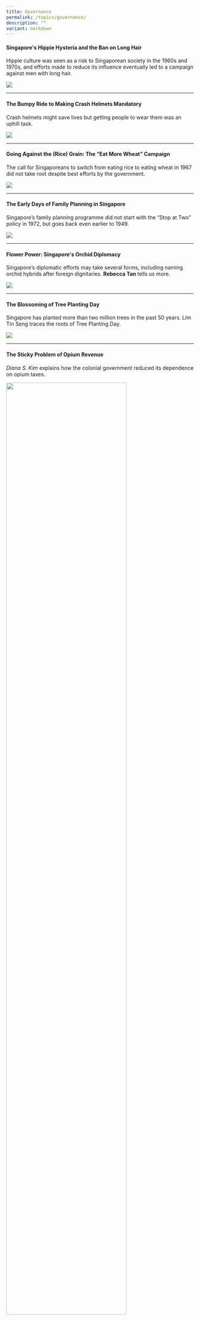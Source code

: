 ```yaml
---
title: Governance
permalink: /topics/governance/
description: ""
variant: markdown
---
```

#### <a style="text-decoration: none; font-weight: bold;" href="/vol-20/issue-1/apr-jun-2024/hippies-operation-snip-snip-long-hair/">Singapore's Hippie Hysteria and the Ban on Long Hair</a>

Hippie culture was seen as a risk to Singaporean society in the 1960s and 1970s, and efforts made to reduce its influence eventually led to a campaign against men with long hair.

<img src="/images/Vol%2020%20Issue%201/Hippie%20Hysteria/Image6.png">

<hr>

#### <a style="text-decoration: none; font-weight: bold;" href="/vol-19/issue-3/oct-dec-2023/crash-helmets-mandatory/">The Bumpy Ride to Making Crash Helmets Mandatory</a>
Crash helmets might save lives but getting people to wear them was an uphill task.

<img src="/images/Vol%2019%20Issue%203/4%20Crash%20Helmets/crash_helmet_header.jpg">
<hr>

#### <a style="text-decoration: none; font-weight: bold;" href="/vol-19/issue-3/oct-dec-2023/eat-more-wheat-campaign">Going Against the (Rice) Grain: The “Eat More Wheat” Campaign</a>
The call for Singaporeans to switch from eating rice to eating wheat in 1967 did not take root despite best efforts by the government.

<img src="/images/Vol%2019%20Issue%203/Wheat/image1.png">
<hr>

#### <a style="text-decoration: none; font-weight: bold;" href="/vol-18/issue-3/oct-dec-2022/family-planning-singapore/">The Early Days of Family Planning in Singapore</a>

Singapore’s family planning programme did not start with the “Stop at Two” policy in 1972, but goes back even earlier to 1949.

<img src="/images/Vol%2018%20Issue%203/Family%20Planning/Cover.png">
<hr>

#### <a style="text-decoration: none; font-weight: bold;" href="/vol-18/issue-1/apr-to-jun-2022/singapore-orchid-diplomacy/">Flower Power: Singapore's Orchid Diplomacy</a>

Singapore’s diplomatic efforts may take several forms, including naming orchid hybrids after foreign dignitaries. **Rebecca Tan** tells us more.

<img src="/images/Vol%2018%20Issue%201/Orchid%20Diplomacy/Sealara%20Nelson%20Mandela%20(credit%20NParks).png">
<hr>

#### <a style="text-decoration: none; font-weight: bold;" href="//vol-17/issue-4/jan-to-mar-2022/tree-planting-day/">The Blossoming of Tree Planting Day</a>
Singapore has planted more than two million trees in the past 50 years. Lim Tin Seng traces the roots of Tree Planting Day.

<img src="/images/vol-17-issue-4/tree-planting/1-Header-2.jpg">
<hr>


#### <a style="text-decoration: none; font-weight: bold;" href="/vol-16/issue-3/oct-dec-2020/opium-revenue/">The Sticky Problem of Opium Revenue</a>
*Diana S. Kim*  explains how the colonial government reduced its dependence on opium taxes.

<img src="/images/Vol-16-issue-3/opium-revenue/opiumrevenue-purple.jpg" style="width:80%;">													
<hr>

#### <a style="text-decoration: none; font-weight: bold;" href="/vol-16/issue-3/oct-dec-2020/gunpoint/">At Gunpoint: Wiping Out Illegal Firearms in Singapore</a>

Street shootouts and armed kidnappings used to be common. *Tan Chui Hua*  zeroes in on how these criminals were disarmed.

<img src="/images/Vol-16-issue-3/gunpoint/openinggun-gunpoint-01.jpg" style="width:80%;">													
<hr>

#### <a style="text-decoration: none; font-weight: bold;" href="/vol-16/issue-3/oct-dec-2020/covid19/">Life in a Time of COVID-19</a>

*Janice Loo*  explains the National Library’s crowdsourcing efforts to document the impact of the coronavirus pandemic.

<img src="/images/Vol-16-issue-3/covid19/covid19-opening.jpg" style="width:50%;">													
<hr>

#### <a style="text-decoration: none; font-weight: bold;" href="/vol-16/issue-3/oct-dec-2020/website/">An Archive of Singapore Websites: Preserving the Digital</a>

_Shereen Tay_&nbsp;recounts the National Library’s efforts to archive Singapore-related websites.

<img src="/images/Vol-16-issue-3/website/preservingdigital-opening.jpg" style="width:80%;">													
<hr>

#### <a style="text-decoration: none; font-weight: bold;" href="/vol-16/issue-2/jul-sep-2020/rain/">Cloudy with a Slight Chance of Rain: Singapore’s Meteorological Service</a>

_Lim Tin Seng_&nbsp;examines temperature and rainfall records in Singapore over the past 200 years.

<img src="/images/Vol-16-issue-2/rain/PilotBalloon1.jpg" style="width:50%;">													
<hr>

#### <a style="text-decoration: none; font-weight: bold;" href="/vol-16/issue-1/apr-jun-2020/metric/">Milestones to the Metric System</a>

*Shereen Tay* traces how Singapore transitioned to the metric system in 10 short years.

<img src="/images/Vol-16-issue-1/metric/Metrication-title.jpg" style="width:80%;">													
<hr>


#### <a style="text-decoration: none; font-weight: bold;" href="/vol-16/issue-1/apr-jun-2020/metric/">Milestones to the Metric System</a>

*Shereen Tay* traces how Singapore transitioned to the metric system in 10 short years.

<img src="/images/Vol-16-issue-1/metric/Metrication-title.jpg" style="width:80%;">													
<hr>





